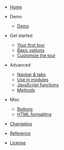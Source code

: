 * [Home](/)
* Demo

  * [Demo](articles/demo.md)
  
* Get started

  * [Your first tour](articles/first-tour.md)
  * [Basic options](articles/basic-options.md)
  * [Customize the tour](articles/customize.md)
  
* Advanced

  * [Navbar & tabs](articles/navbar-tabs.md)
  * [Use in modules](articles/use-modules.md)
  * [JavaScript functions](articles/javascript.md)
  * [Methods](articles/methods.md)
  
* Misc

  * [Buttons](articles/buttons.md)
  * [HTML formatting](articles/html-formatting.md)
  
* [Changelog](NEWS.md)
* [Reference](reference.md)
* [License](LICENSE.md)
